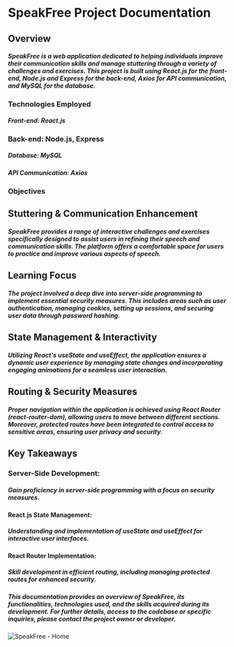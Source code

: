 # SpeakFree Project Documentation
 ## Overview
##### SpeakFree is a web application dedicated to helping individuals improve their communication skills and manage stuttering through a variety of challenges and exercises. This project is built using React.js for the front-end, Node.js and Express for the back-end, Axios for API communication, and MySQL for the database.

### Technologies Employed
##### Front-end: React.js
### Back-end: Node.js, Express
##### Database: MySQL
##### API Communication: Axios
 ### Objectives
 ## Stuttering & Communication Enhancement
##### SpeakFree provides a range of interactive challenges and exercises specifically designed to assist users in refining their speech and communication skills. The platform offers a comfortable space for users to practice and improve various aspects of speech.
## Learning Focus
##### The project involved a deep dive into server-side programming to implement essential security measures. This includes areas such as user authentication, managing cookies, setting up sessions, and securing user data through password hashing.
 ## State Management & Interactivity
##### Utilizing React's useState and useEffect, the application ensures a dynamic user experience by managing state changes and incorporating engaging animations for a seamless user interaction.
## Routing & Security Measures
##### Proper navigation within the application is achieved using React Router (react-router-dom), allowing users to move between different sections. Moreover, protected routes have been integrated to control access to sensitive areas, ensuring user privacy and security.
## Key Takeaways
### Server-Side Development: 
##### Gain proficiency in server-side programming with a focus on security measures.
#### React.js State Management: 
##### Understanding and implementation of useState and useEffect for interactive user interfaces.
#### React Router Implementation: 
##### Skill development in efficient routing, including managing protected routes for enhanced security.
 
 ##### This documentation provides an overview of SpeakFree, its  functionalities, technologies used, and the skills acquired  during its development. For further details, access to the  codebase or specific inquiries, please contact the project  owner or developer.

![SpeakFree - Home](https://github.com/DanielsWebDevelopment/MERN-SpeakFree/assets/129445203/23d10e77-b6a8-450b-bc30-d54c31f48fa1)

